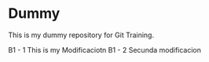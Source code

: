 # Dummy


This is my dummy repository for Git Training.

B1 - 1 This is my Modificaciotn
B1 - 2 Secunda modificacion

